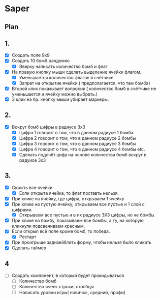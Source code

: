 # Saper

## Plan

## 1.
* [x] Создать поле 9х9
* [x] Создать 10 бомб рандомно
  * [x] Вверху написать количество бомб и флаг
* [x] На правую кнопку мыши сделать выделение ячейки флагом.
  * [x] Уменьшается количество флагов в счётчике
  * [x] Запрет на открытие ячейки.( предполагается, что там бомба)
* [x] Второй клик показывает вопросик ( количество бомб в счётчике не уменьшается и ячейку можно выбрать.)
* [x] 3 клик на пр. кнопку мыши убирает маркеры.

## 2.
* [x] Вокруг бомб цифры в радиусе 3х3
  * [x] Цифра 1 говорит о том, что в данном радиусе 1 бомба
  * [x] Цифра 2 говорит о том, что в данном радиусе 2 бомбы
  * [x] Цифра 3 говорит о том, что в данном радиусе 3 бомбы
  * [x] Цифра 4 говорит о том, что в данном радиусе 4 бомбы etc.
  * [x] Сделать подсчёт цифр на основе количества бомб вокруг в радуисе 3х3

## 3.
* [x] Скрыть все ячейки
  * [x] Если открыта ячейка, то флаг поставть нельзя.
* [x] При клике на ячейку, где цифра, открываем 1 ячейку
* [x] При клике на пустую ячейку, открываем все пустые и 1 слой с цифрами.
  * [x] Открываем все пустые и в их радиусе 3Х3 цифры, но не бомбы.
* [x] При клике на бомбу, показываем все бомбы, а ту, на которую кликнули подсвечиваем красным.
* [x] Если открыл всё поле кроме бомб, то победа.
  * [x] Рестарт
* [x] При проигрыше задизейблить форму, чтобы нельзя было кликать
* [x] Сделать таймер

## 4
* [ ] Создать компонент, в который будет прокидываться
  * [ ] Количество бомб
  * [ ] Количество ячеек строки, столбцы
  * [ ] Написать уровни игры( новичок, средний, профи)
